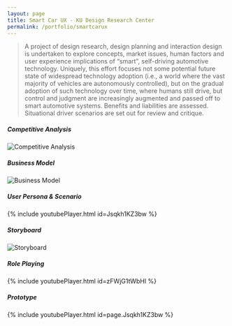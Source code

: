 ```yaml
---
layout: page
title: Smart Car UX - KU Design Research Center
permalink: /portfolio/smartcarux
---
```



> A project of design research, design planning and interaction design is undertaken to explore concepts, market issues, human factors and user experience implications of “smart”, self-driving automotive technology. Uniquely, this effort focuses not some potential future state of widespread technology adoption (i.e., a world where the vast majority of vehicles are autonomously controlled), but on the gradual adoption of such technology over time, where humans still drive, but control and judgment are increasingly augmented and passed off to smart automotive systems. Benefits and liabilities are assessed. Situational driver scenarios are set out for review and critique.

##### Competitive Analysis
![Competitive Analysis](https://cyrus-education.github.io/images/scca.png "Large example image")
##### Business Model
![Business Model](https://cyrus-education.github.io/images/scbm.png "Large example image")
##### User Persona & Scenario
{% include youtubePlayer.html id=Jsqkh1KZ3bw %}
##### Storyboard
![Storyboard](https://cyrus-education.github.io/images/scs.jpg "Large example image")
##### Role Playing
{% include youtubePlayer.html id=zFWjG1tWbHI %}
##### Prototype
{% include youtubePlayer.html id=page.Jsqkh1KZ3bw %}


